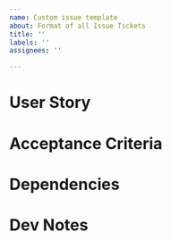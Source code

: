 ```yaml
---
name: Custom issue template
about: Format of all Issue Tickets
title: ''
labels: ''
assignees: ''

---
```


# User Story 

# Acceptance Criteria 
<!--- Figma --->
<!--- ERD --->

# Dependencies

# Dev Notes
<!--- Structure Checklist --->
<!--- Code Sample --->
